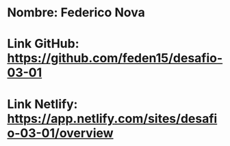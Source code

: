 # Nombre: Federico Nova

# Link GitHub: https://github.com/feden15/desafio-03-01

# Link Netlify: https://app.netlify.com/sites/desafio-03-01/overview

